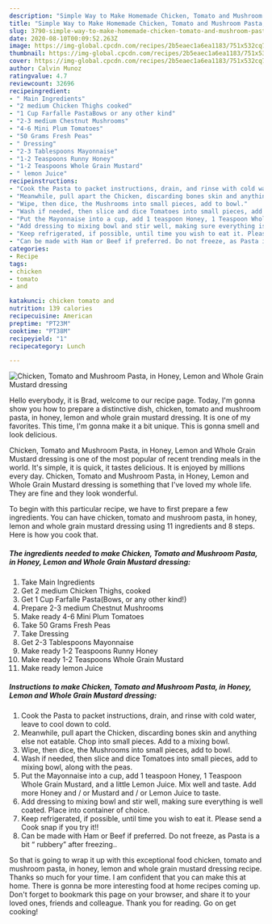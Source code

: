 ```yaml
---
description: "Simple Way to Make Homemade Chicken, Tomato and Mushroom Pasta, in Honey, Lemon and Whole Grain Mustard dressing"
title: "Simple Way to Make Homemade Chicken, Tomato and Mushroom Pasta, in Honey, Lemon and Whole Grain Mustard dressing"
slug: 3790-simple-way-to-make-homemade-chicken-tomato-and-mushroom-pasta-in-honey-lemon-and-whole-grain-mustard-dressing
date: 2020-08-10T00:09:52.263Z
image: https://img-global.cpcdn.com/recipes/2b5eaec1a6ea1183/751x532cq70/chicken-tomato-and-mushroom-pasta-in-honey-lemon-and-whole-grain-mustard-dressing-recipe-main-photo.jpg
thumbnail: https://img-global.cpcdn.com/recipes/2b5eaec1a6ea1183/751x532cq70/chicken-tomato-and-mushroom-pasta-in-honey-lemon-and-whole-grain-mustard-dressing-recipe-main-photo.jpg
cover: https://img-global.cpcdn.com/recipes/2b5eaec1a6ea1183/751x532cq70/chicken-tomato-and-mushroom-pasta-in-honey-lemon-and-whole-grain-mustard-dressing-recipe-main-photo.jpg
author: Calvin Munoz
ratingvalue: 4.7
reviewcount: 32696
recipeingredient:
- " Main Ingredients"
- "2 medium Chicken Thighs cooked"
- "1 Cup Farfalle PastaBows or any other kind"
- "2-3 medium Chestnut Mushrooms"
- "4-6 Mini Plum Tomatoes"
- "50 Grams Fresh Peas"
- " Dressing"
- "2-3 Tablespoons Mayonnaise"
- "1-2 Teaspoons Runny Honey"
- "1-2 Teaspoons Whole Grain Mustard"
- " lemon Juice"
recipeinstructions:
- "Cook the Pasta to packet instructions, drain, and rinse with cold water, leave to cool down to cold."
- "Meanwhile, pull apart the Chicken, discarding bones skin and anything else not eatable. Chop into small pieces. Add to a mixing bowl."
- "Wipe, then dice, the Mushrooms into small pieces, add to bowl."
- "Wash if needed, then slice and dice Tomatoes into small pieces, add to mixing bowl, along with the peas."
- "Put the Mayonnaise into a cup, add 1 teaspoon Honey, 1 Teaspoon Whole Grain Mustard, and a little Lemon Juice. Mix well and taste. Add more Honey and / or Mustard and / or Lemon Juice to taste."
- "Add dressing to mixing bowl and stir well, making sure everything is well coated. Place into container of choice."
- "Keep refrigerated, if possible, until time you wish to eat it. Please send a Cook snap if you try it!!"
- "Can be made with Ham or Beef if preferred. Do not freeze, as Pasta is a bit “ rubbery” after freezing.."
categories:
- Recipe
tags:
- chicken
- tomato
- and

katakunci: chicken tomato and 
nutrition: 139 calories
recipecuisine: American
preptime: "PT23M"
cooktime: "PT38M"
recipeyield: "1"
recipecategory: Lunch

---
```



![Chicken, Tomato and Mushroom Pasta, in Honey, Lemon and Whole Grain Mustard dressing](https://img-global.cpcdn.com/recipes/2b5eaec1a6ea1183/751x532cq70/chicken-tomato-and-mushroom-pasta-in-honey-lemon-and-whole-grain-mustard-dressing-recipe-main-photo.jpg)

Hello everybody, it is Brad, welcome to our recipe page. Today, I'm gonna show you how to prepare a distinctive dish, chicken, tomato and mushroom pasta, in honey, lemon and whole grain mustard dressing. It is one of my favorites. This time, I'm gonna make it a bit unique. This is gonna smell and look delicious.

Chicken, Tomato and Mushroom Pasta, in Honey, Lemon and Whole Grain Mustard dressing is one of the most popular of recent trending meals in the world. It's simple, it is quick, it tastes delicious. It is enjoyed by millions every day. Chicken, Tomato and Mushroom Pasta, in Honey, Lemon and Whole Grain Mustard dressing is something that I've loved my whole life. They are fine and they look wonderful.




To begin with this particular recipe, we have to first prepare a few ingredients. You can have chicken, tomato and mushroom pasta, in honey, lemon and whole grain mustard dressing using 11 ingredients and 8 steps. Here is how you cook that.

<!--inarticleads1-->

##### The ingredients needed to make Chicken, Tomato and Mushroom Pasta, in Honey, Lemon and Whole Grain Mustard dressing:

1. Take  Main Ingredients
1. Get 2 medium Chicken Thighs, cooked
1. Get 1 Cup Farfalle Pasta(Bows, or any other kind!)
1. Prepare 2-3 medium Chestnut Mushrooms
1. Make ready 4-6 Mini Plum Tomatoes
1. Take 50 Grams Fresh Peas
1. Take  Dressing
1. Get 2-3 Tablespoons Mayonnaise
1. Make ready 1-2 Teaspoons Runny Honey
1. Make ready 1-2 Teaspoons Whole Grain Mustard
1. Make ready  lemon Juice




<!--inarticleads2-->

##### Instructions to make Chicken, Tomato and Mushroom Pasta, in Honey, Lemon and Whole Grain Mustard dressing:

1. Cook the Pasta to packet instructions, drain, and rinse with cold water, leave to cool down to cold.
1. Meanwhile, pull apart the Chicken, discarding bones skin and anything else not eatable. Chop into small pieces. Add to a mixing bowl.
1. Wipe, then dice, the Mushrooms into small pieces, add to bowl.
1. Wash if needed, then slice and dice Tomatoes into small pieces, add to mixing bowl, along with the peas.
1. Put the Mayonnaise into a cup, add 1 teaspoon Honey, 1 Teaspoon Whole Grain Mustard, and a little Lemon Juice. Mix well and taste. Add more Honey and / or Mustard and / or Lemon Juice to taste.
1. Add dressing to mixing bowl and stir well, making sure everything is well coated. Place into container of choice.
1. Keep refrigerated, if possible, until time you wish to eat it. Please send a Cook snap if you try it!!
1. Can be made with Ham or Beef if preferred. Do not freeze, as Pasta is a bit “ rubbery” after freezing..




So that is going to wrap it up with this exceptional food chicken, tomato and mushroom pasta, in honey, lemon and whole grain mustard dressing recipe. Thanks so much for your time. I am confident that you can make this at home. There is gonna be more interesting food at home recipes coming up. Don't forget to bookmark this page on your browser, and share it to your loved ones, friends and colleague. Thank you for reading. Go on get cooking!
